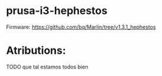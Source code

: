 prusa-i3-hephestos
==================

Firmware: https://github.com/bq/Marlin/tree/v1.3.1_hephestos

Atributions:
============
  TODO que tal estamos todos
  bien
